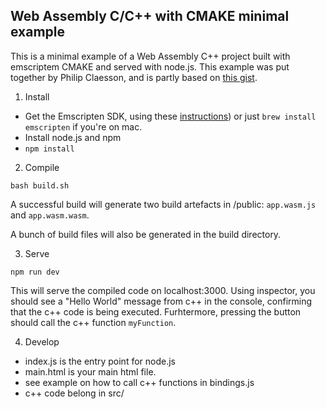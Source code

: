 ## Web Assembly C/C++ with CMAKE minimal example

This is a minimal example of a Web Assembly C++ project built with emscriptem CMAKE and served with node.js. This example was put together by Philip Claesson, and is partly based on [this gist](https://gist.github.com/WesThorburn/00c47b267a0e8c8431e06b14997778e4). 

1. Install
- Get the Emscripten SDK, using these [instructions](https://emscripten.org/docs/getting_started/downloads.html)) or just `brew install emscripten` if you're on mac.
- Install node.js and npm
- `npm install`

2. Compile
```
bash build.sh
```
A successful build will generate two build artefacts in /public: `app.wasm.js` and `app.wasm.wasm`.

A bunch of build files will also be generated in the build directory.


3. Serve
```
npm run dev
```
This will serve the compiled code on localhost:3000. Using inspector, you should see a "Hello World" message from c++ in the console, confirming that the c++ code is being executed. Furhtermore, pressing the button should call the c++ function `myFunction`.


4. Develop
- index.js is the entry point for node.js
- main.html is your main html file.
- see example on how to call c++ functions in bindings.js
- c++ code belong in src/


